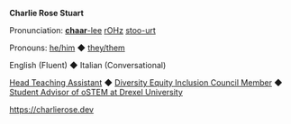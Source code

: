
**Charlie Rose Stuart**


 Pronunciation:
  [**chaar**-lee](https://dictionary.cambridge.org/us/media/english/us_pron/u/usc/uscld/uscld03012.mp3)
  [rOHz](https://dictionary.cambridge.org/us/media/english/us_pron/r/ros/rose_/rose.mp3)
  [stoo-urt](https://www.youtube.com/watch?v=TiZLArcwcGA)

 Pronouns:
  [he/him](http://pronoun.is/he)
  ◆
  [they/them](http://pronoun.is/they/.../themselves)

 English (Fluent) ◆ Italian (Conversational)

[Head Teaching Assistant](https://charlierose.dev/experience/index.html#headta)
◆
[Diversity Equity Inclusion Council Member](https://charlierose.dev/activism.html#cci)
◆
[Student Advisor of oSTEM at Drexel University](https://charlierose.dev/activism.html#ostem)

<https://charlierose.dev>
